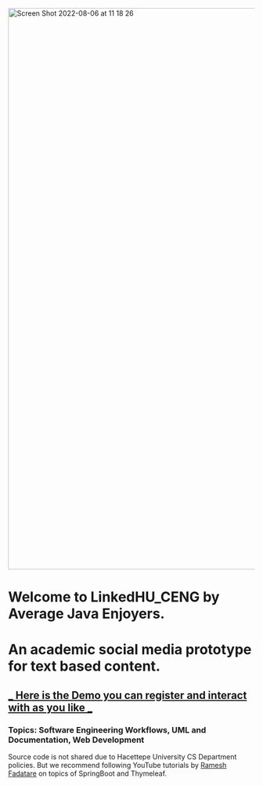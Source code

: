 <img width="1144" alt="Screen Shot 2022-08-06 at 11 18 26" src="https://user-images.githubusercontent.com/56702583/183240916-e4c42a97-acf9-438d-97c0-7dce6c97299d.png">


# Welcome to LinkedHU_CENG   by Average Java Enjoyers. 

# An academic social media prototype for text based content.

## [_ Here is the Demo you can register and interact with as you like _](https://cryptic-inlet-04642.herokuapp.com/api/front)


### Topics: Software Engineering Workflows, UML and Documentation, Web Development

Source code is not shared due to Hacettepe University CS Department policies. But we recommend following YouTube tutorials by [Ramesh Fadatare](https://www.javaguides.net) on topics of SpringBoot and Thymeleaf.
